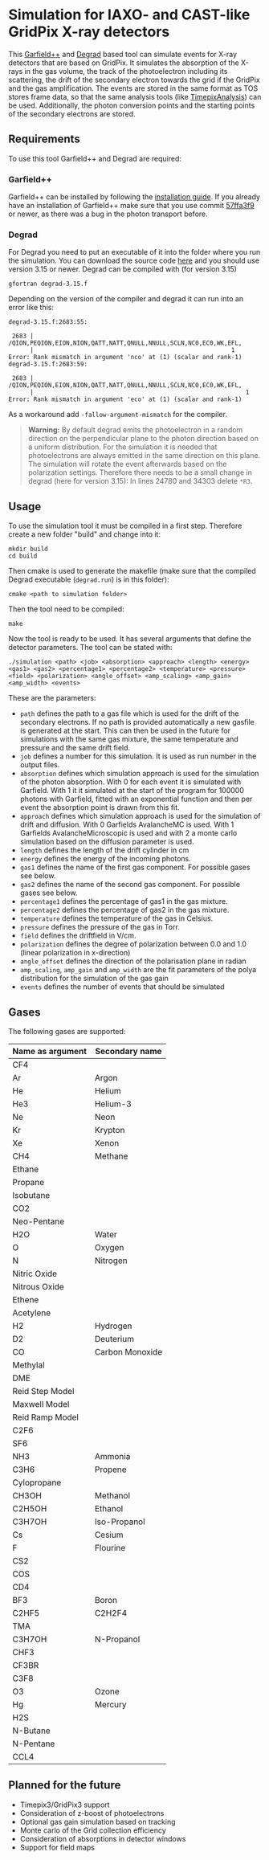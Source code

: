 # Simulation for IAXO- and CAST-like GridPix X-ray detectors
This [Garfield++](https://garfieldpp.web.cern.ch/garfieldpp/) and
[Degrad](https://degrad.web.cern.ch/degrad/) based tool can simulate events for
X-ray detectors that are based on GridPix. It simulates the absorption of the
X-rays in the gas volume, the track of the photoelectron including its
scattering, the drift of the secondary electron towards the grid if the GridPix
and the gas amplification. The events are stored in the same format as TOS
stores frame data, so that the same analysis tools (like
[TimepixAnalysis](https://github.com/Vindaar/TimepixAnalysis)) can be used.
Additionally, the photon conversion points and the starting points of the
secondary electrons are stored.

## Requirements
To use this tool Garfield++ and Degrad are required:

### Garfield++
Garfield++ can be installed by following the
[installation guide](https://garfieldpp.web.cern.ch/garfieldpp/getting-started).
If you already have an installation of Garfield++ make sure that you use commit
[57ffa3f9](https://gitlab.cern.ch/garfield/garfieldpp/-/commit/57ffa3f9814dd8325de6951320e36cf21d9b232a)
or newer, as there was a bug in the photon transport before.

### Degrad
For Degrad you need to put an executable of it into the folder where you run the
simulation. You can download the source code
[here](https://degrad.web.cern.ch/degrad/) and you should use version 3.15 or
newer. Degrad can be compiled with (for version 3.15)
```
gfortran degrad-3.15.f
```
Depending on the version of the compiler and degrad it can run into an error like this:
```
degrad-3.15.f:2683:55:

 2683 |      /QION,PEQION,EION,NION,QATT,NATT,QNULL,NNULL,SCLN,NC0,EC0,WK,EFL,
      |                                                       1
Error: Rank mismatch in argument 'nco' at (1) (scalar and rank-1)
degrad-3.15.f:2683:59:

 2683 |      /QION,PEQION,EION,NION,QATT,NATT,QNULL,NNULL,SCLN,NC0,EC0,WK,EFL,
      |                                                           1
Error: Rank mismatch in argument 'eco' at (1) (scalar and rank-1)
```
As a workaround add `-fallow-argument-mismatch` for the compiler.

> **Warning:** By default degrad emits the photoelectron in a random direction
               on the perpendicular plane to the photon direction based on a
               uniform distribution. For the simulation it is needed that
               photoelectrons are always emitted in the same direction on this
               plane. The simulation will rotate the event afterwards based on
               the polarization settings.
               Therefore there needs to be a small change in degrad (here for
               version 3.15): In lines 24780 and 34303 delete `*R3`.

## Usage
To use the simulation tool it must be compiled in a first step. Therefore create
a new folder "build" and change into it:
```
mkdir build
cd build
```
Then cmake is used to generate the makefile (make sure that the compiled Degrad
executable (`degrad.run`) is in this folder):
```
cmake <path to simulation folder>
```
Then the tool need to be compiled:
```
make
```

Now the tool is ready to be used. It has several arguments that define the detector
parameters. The tool can be stated with:
```
./simulation <path> <job> <absorption> <approach> <length> <energy> <gas1> <gas2> <percentage1> <percentage2> <temperature> <pressure> <field> <polarization> <angle_offset> <amp_scaling> <amp_gain> <amp_width> <events>
```
These are the parameters:
- `path` defines the path to a gas file which is used for the drift of the
   secondary electrons. If no path is provided automatically a new gasfile is
   generated at the start. This can then be used in the future for simulations
   with the same gas mixture, the same temperature and pressure and the same
   drift field.
- `job` defines a number for this simulation. It is used as run number in the
   output files.
- `absorption` defines which simulation approach is used for the simulation of
   the photon absorption. With 0 for each event it is simulated with Garfield.
   With 1 it it simulated at the start of the program for 100000 photons with
   Garfield, fitted with an exponential function and then per event the
   absorption point is drawn from this fit.
- `approach` defines which simulation approach is used for the simulation of
   drift and diffusion. With 0 Garfields AvalancheMC is used. With 1 Garfields
   AvalancheMicroscopic is used and with 2 a monte carlo simulation based on
   the diffusion parameter is used.
- `length` defines the length of the drift cylinder in cm
- `energy` defines the energy of the incoming photons.
- `gas1` defines the name of the first gas component. For possible gases see
   below.
- `gas2` defines the name of the second gas component. For possible gases see
   below.
- `percentage1` defines the percentage of gas1 in the gas mixture.
- `percentage2` defines the percentage of gas2 in the gas mixture.
- `temperature` defines the temperature of the gas in Celsius.
- `pressure` defines the pressure of the gas in Torr.
- `field` defines the driftfield in V/cm.
- `polarization` defines the degree of polarization between 0.0 and 1.0 (linear
   polarization in x-direction)
- `angle_offset` defines the direction of the polarisation plane in radian
- `amp_scaling`, `amp_gain` and `amp_width` are the fit parameters of the polya
   distribution for the simulation of the gas gain
- `events` defines the number of events that should be simulated

## Gases
The following gases are supported:

| Name as argument | Secondary name |
| ---------------- | -------------- |
| CF4              |                |
| Ar               | Argon          |
| He               | Helium         |
| He3              | Helium-3       |
| Ne               | Neon           |
| Kr               | Krypton        |
| Xe               | Xenon          |
| CH4              | Methane        |
| Ethane           |                |
| Propane          |                |
| Isobutane        |                |
| CO2              |                |
| Neo-Pentane      |                |
| H2O              | Water          |
| O                | Oxygen         |
| N                | Nitrogen       |
| Nitric Oxide     |                |
| Nitrous Oxide    |                |
| Ethene           |                |
| Acetylene        |                |
| H2               | Hydrogen       |
| D2               | Deuterium      |
| CO               | Carbon Monoxide|
| Methylal         |                |
| DME              |                |
| Reid Step Model  |                |
| Maxwell Model    |                |
| Reid Ramp Model  |                |
| C2F6             |                |
| SF6              |                |
| NH3              | Ammonia        |
| C3H6             | Propene        |
| Cylopropane      |                |
| CH3OH            | Methanol       |
| C2H5OH           | Ethanol        |
| C3H7OH           | Iso-Propanol   |
| Cs               | Cesium         |
| F                | Flourine       |
| CS2              |                |
| COS              |                |
| CD4              |                |
| BF3              | Boron          |
| C2HF5            | C2H2F4         |
| TMA              |                |
| C3H7OH           | N-Propanol     |
| CHF3             |                |
| CF3BR            |                |
| C3F8             |                |
| O3               | Ozone          |
| Hg               | Mercury        |
| H2S              |                |
| N-Butane         |                |
| N-Pentane        |                |
| CCL4             |                |

## Planned for the future
- Timepix3/GridPix3 support
- Consideration of z-boost of photoelectrons
- Optional gas gain simulation based on tracking
- Monte carlo of the Grid collection efficiency
- Consideration of absorptions in detector windows
- Support for field maps
